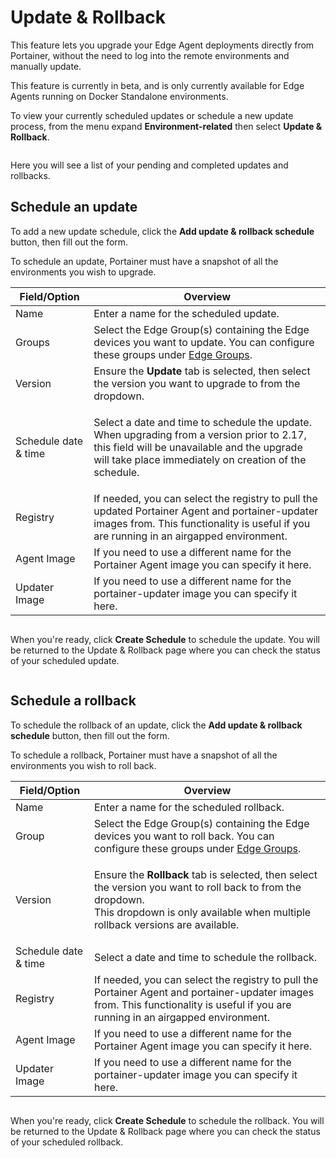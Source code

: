 # Update & Rollback

This feature lets you upgrade your Edge Agent deployments directly from Portainer, without the need to log into the remote environments and manually update.


This feature is currently in beta, and is only currently available for Edge Agents running on Docker Standalone environments.


To view your currently scheduled updates or schedule a new update process, from the menu expand **Environment-related** then select **Update & Rollback**.

<figure><img src="../../.gitbook/assets/2.20-environments-update.gif" alt=""><figcaption></figcaption></figure>

Here you will see a list of your pending and completed updates and rollbacks.

## Schedule an update

To add a new update schedule, click the **Add update & rollback schedule** button, then fill out the form.


To schedule an update, Portainer must have a snapshot of all the environments you wish to upgrade.


| Field/Option         | Overview                                                                                                                                                                                                      |
| -------------------- | ------------------------------------------------------------------------------------------------------------------------------------------------------------------------------------------------------------- |
| Name                 | Enter a name for the scheduled update.                                                                                                                                                                        |
| Groups               | Select the Edge Group(s) containing the Edge devices you want to update. You can configure these groups under [Edge Groups](../../user/edge/groups.md).                                                       |
| Version              | Ensure the **Update** tab is selected, then select the version you want to upgrade to from the dropdown.                                                                                                      |
| Schedule date & time | <p>Select a date and time to schedule the update.<br>When upgrading from a version prior to 2.17, this field will be unavailable and the upgrade will take place immediately on creation of the schedule.</p> |
| Registry             | If needed, you can select the registry to pull the updated Portainer Agent and portainer-updater images from. This functionality is useful if you are running in an airgapped environment.                    |
| Agent Image          | If you need to use a different name for the Portainer Agent image you can specify it here.                                                                                                                    |
| Updater Image        | If you need to use a different name for the portainer-updater image you can specify it here.                                                                                                                  |

<figure><img src="../../.gitbook/assets/2.25.0-environment-update-rollback-add.png" alt=""><figcaption></figcaption></figure>

When you're ready, click **Create Schedule** to schedule the update. You will be returned to the Update & Rollback page where you can check the status of your scheduled update.

<figure><img src="../../.gitbook/assets/2.25.0-environment-update-rollback-list.png" alt=""><figcaption></figcaption></figure>

## Schedule a rollback

To schedule the rollback of an update, click the **Add update & rollback schedule** button, then fill out the form.


To schedule a rollback, Portainer must have a snapshot of all the environments you wish to roll back.


| Field/Option         | Overview                                                                                                                                                                                                           |
| -------------------- | ------------------------------------------------------------------------------------------------------------------------------------------------------------------------------------------------------------------ |
| Name                 | Enter a name for the scheduled rollback.                                                                                                                                                                           |
| Group                | Select the Edge Group(s) containing the Edge devices you want to roll back. You can configure these groups under [Edge Groups](../../user/edge/groups.md).                                                         |
| Version              | <p>Ensure the <strong>Rollback</strong> tab is selected, then select the version you want to roll back to from the dropdown.<br>This dropdown is only available when multiple rollback versions are available.</p> |
| Schedule date & time | Select a date and time to schedule the rollback.                                                                                                                                                                   |
| Registry             | If needed, you can select the registry to pull the Portainer Agent and portainer-updater images from. This functionality is useful if you are running in an airgapped environment.                                 |
| Agent Image          | If you need to use a different name for the Portainer Agent image you can specify it here.                                                                                                                         |
| Updater Image        | If you need to use a different name for the portainer-updater image you can specify it here.                                                                                                                       |

<figure><img src="../../.gitbook/assets/2.25.0-environment-update-rollback-add-rollback.png" alt=""><figcaption></figcaption></figure>

When you're ready, click **Create Schedule** to schedule the rollback. You will be returned to the Update & Rollback page where you can check the status of your scheduled rollback.

